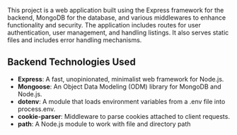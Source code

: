 This project is a web application built using the Express framework for the backend, MongoDB for the database, and various middlewares to enhance functionality and security. The application includes routes for user authentication, user management, and handling listings. It also serves static files and includes error handling mechanisms.

## Backend Technologies Used

- **Express**: A fast, unopinionated, minimalist web framework for Node.js.
- **Mongoose**: An Object Data Modeling (ODM) library for MongoDB and Node.js.
- **dotenv**: A module that loads environment variables from a .env file into process.env.
- **cookie-parser**: Middleware to parse cookies attached to client requests.
- **path**: A Node.js module to work with file and directory path
